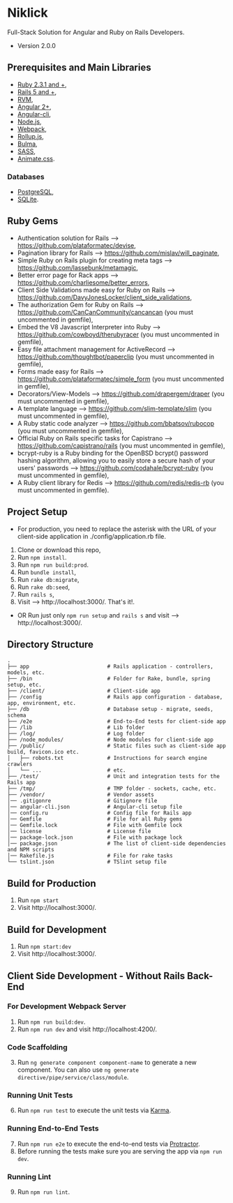 # Niklick
Full-Stack Solution for Angular and Ruby on Rails Developers. 

* Version 2.0.0

## Prerequisites and Main Libraries
* [Ruby 2.3.1 and +](https://www.ruby-lang.org/en/downloads/),
* [Rails 5 and +](http://guides.rubyonrails.org/getting_started.html),
* [RVM](https://rvm.io/),
* [Angular 2+](https://angular.io/),
* [Angular-cli](https://github.com/angular/angular-cli),
* [Node.js](https://nodejs.org/en/),
* [Webpack](https://webpack.js.org/),
* [Rollup.js](https://rollupjs.org/),
* [Bulma](http://bulma.io/),
* [SASS](http://sass-lang.com/),
* [Animate.css](https://github.com/daneden/animate.css).

### Databases
* [PostgreSQL](https://www.postgresql.org/docs/),
* [SQLite](https://sqlite.org/).

## Ruby Gems
* Authentication solution for Rails --> https://github.com/plataformatec/devise,
* Pagination library for Rails --> https://github.com/mislav/will_paginate,
* Simple Ruby on Rails plugin for creating meta tags --> https://github.com/lassebunk/metamagic,
* Better error page for Rack apps --> https://github.com/charliesome/better_errors,
* Client Side Validations made easy for Ruby on Rails --> https://github.com/DavyJonesLocker/client_side_validations,
* The authorization Gem for Ruby on Rails --> https://github.com/CanCanCommunity/cancancan (you must uncommented in gemfile),
* Embed the V8 Javascript Interpreter into Ruby --> https://github.com/cowboyd/therubyracer (you must uncommented in gemfile),
* Easy file attachment management for ActiveRecord --> https://github.com/thoughtbot/paperclip (you must uncommented in gemfile),
* Forms made easy for Rails --> https://github.com/plataformatec/simple_form (you must uncommented in gemfile),
* Decorators/View-Models --> https://github.com/drapergem/draper (you must uncommented in gemfile),
* A template language --> https://github.com/slim-template/slim (you must uncommented in gemfile),
* A Ruby static code analyzer --> https://github.com/bbatsov/rubocop (you must uncommented in gemfile),
* Official Ruby on Rails specific tasks for Capistrano --> https://github.com/capistrano/rails (you must uncommented in gemfile),  
* bcrypt-ruby is a Ruby binding for the OpenBSD bcrypt() password hashing algorithm, allowing you to easily store a secure hash of your users' passwords --> https://github.com/codahale/bcrypt-ruby (you must uncommented in gemfile),
* A Ruby client library for Redis --> https://github.com/redis/redis-rb (you must uncommented in gemfile).

## Project Setup

* For production, you need to replace the asterisk with the URL of your client-side application in ./config/application.rb file.

1. Clone or download this repo,
2. Run `npm install`.
3. Run `npm run build:prod`.
4. Run `bundle install`,
5. Run `rake db:migrate`,
6. Run `rake db:seed`,
7. Run `rails s`, 
8. Visit --> http://localhost:3000/. That's it!.

* OR Run just only `npm run setup` and `rails s` and visit --> http://localhost:3000/.

## Directory Structure

```shell
.
├── app                         # Rails application - controllers, models, etc.
├── /bin                        # Folder for Rake, bundle, spring setup, etc.
├── /client/                    # Client-side app
├── /config                     # Rails app configuration - database, app, environment, etc.
├── /db                         # Database setup - migrate, seeds, schema
├── /e2e                        # End-to-End tests for client-side app
├── /lib                        # Lib folder
├── /log/                       # Log folder
├── /node_modules/              # Node modules for client-side app
├── /public/                    # Static files such as client-side app build, favicon.ico etc.
│   ├── robots.txt              # Instructions for search engine crawlers
│   └── ...                     # etc.
├── /test/                      # Unit and integration tests for the Rails app
├── /tmp/                       # TMP folder - sockets, cache, etc.
├── /vendor/                    # Vendor assets
│── .gitigonre                  # Gitignore file
│── angular-cli.json            # Angular-cli setup file
│── config.ru                   # Config file for Rails app
│── Gemfile                     # File for all Ruby gems
│── Gemfile.lock                # File with Gemfile lock
│── license                     # License file
│── package-lock.json           # File with package lock
│── package.json                # The list of client-side dependencies and NPM scripts
│── Rakefile.js                 # File for rake tasks
└── tslint.json                 # TSlint setup file
```

## Build for Production
1. Run `npm start`
2. Visit http://localhost:3000/.

## Build for Development
1. Run `npm start:dev`
2. Visit http://localhost:3000/.

## Client Side Development - Without Rails Back-End
### For Development Webpack Server
1. Run `npm run build:dev`.
2. Run `npm run dev` and visit http://localhost:4200/.

### Code Scaffolding
3. Run `ng generate component component-name` to generate a new component. You can also use `ng generate directive/pipe/service/class/module`.

### Running Unit Tests
6. Run `npm run test` to execute the unit tests via [Karma](https://karma-runner.github.io).

### Running End-to-End Tests
7. Run `npm run e2e` to execute the end-to-end tests via [Protractor](http://www.protractortest.org/).
8. Before running the tests make sure you are serving the app via `npm run dev`.

### Running Lint
9. Run `npm run lint`.